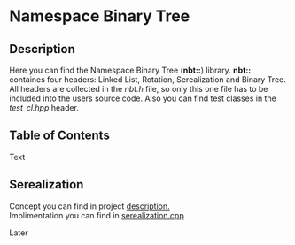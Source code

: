 # Namespace Binary Tree

## Description

Here you can find the Namespace Binary Tree (<b>nbt::</b>) library. <b>nbt::</b> containes four headers: Linked List, Rotation, Serealization and Binary Tree. All headers are collected in the <i>nbt.h</i> file, so only this one file has to be included into the users source code. Also you can find test classes in the <i>test_cl.hpp</i> header.

## Table of Contents

Text

## Serealization

Concept you can find in project [description.](../README.md#serealization)<br>
Implimentation you can find in [serealization.cpp](../cpp_src/serealization.cpp)<br>

Later
